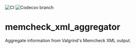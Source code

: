 ![CI](https://img.shields.io/travis/mpoquet/memcheck_xml_aggregator/master)
![Codecov branch](https://img.shields.io/codecov/c/gh/mpoquet/memcheck_xml_aggregator/master)

# memcheck_xml_aggregator
Aggregate information from Valgrind's Memcheck XML output.
